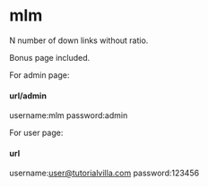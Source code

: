 # mlm
N number of down links without ratio.

Bonus page included.

For admin page:
####   url/admin  ########
username:mlm
password:admin

For user page:
####   url ########
username:user@tutorialvilla.com
password:123456


